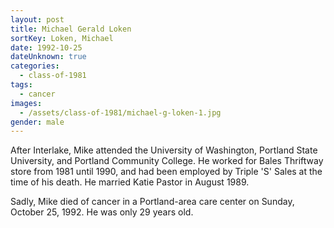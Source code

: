 ```yaml
---
layout: post
title: Michael Gerald Loken
sortKey: Loken, Michael
date: 1992-10-25
dateUnknown: true
categories:
  - class-of-1981
tags:
  - cancer
images:
  - /assets/class-of-1981/michael-g-loken-1.jpg
gender: male
---
```

After Interlake, Mike attended the University of Washington, Portland State University, and Portland Community College. He worked for Bales Thriftway store from 1981 until 1990, and had been employed by Triple 'S' Sales at the time of his death. He married Katie Pastor in August 1989.

Sadly, Mike died of cancer in a Portland-area care center on Sunday, October 25, 1992. He was only 29 years old.